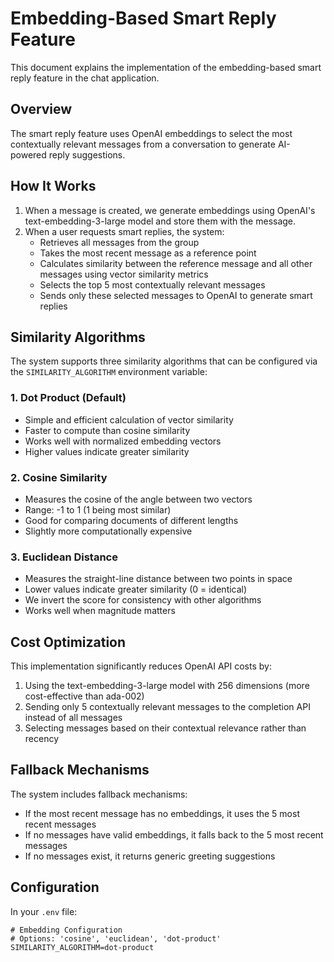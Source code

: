 # Embedding-Based Smart Reply Feature

This document explains the implementation of the embedding-based smart reply feature in the chat application.

## Overview

The smart reply feature uses OpenAI embeddings to select the most contextually relevant messages from a conversation to generate AI-powered reply suggestions.

## How It Works

1. When a message is created, we generate embeddings using OpenAI's text-embedding-3-large model and store them with the message.
2. When a user requests smart replies, the system:
   - Retrieves all messages from the group
   - Takes the most recent message as a reference point
   - Calculates similarity between the reference message and all other messages using vector similarity metrics
   - Selects the top 5 most contextually relevant messages
   - Sends only these selected messages to OpenAI to generate smart replies

## Similarity Algorithms

The system supports three similarity algorithms that can be configured via the `SIMILARITY_ALGORITHM` environment variable:

### 1. Dot Product (Default)
- Simple and efficient calculation of vector similarity
- Faster to compute than cosine similarity
- Works well with normalized embedding vectors
- Higher values indicate greater similarity

### 2. Cosine Similarity
- Measures the cosine of the angle between two vectors
- Range: -1 to 1 (1 being most similar)
- Good for comparing documents of different lengths
- Slightly more computationally expensive

### 3. Euclidean Distance
- Measures the straight-line distance between two points in space
- Lower values indicate greater similarity (0 = identical)
- We invert the score for consistency with other algorithms
- Works well when magnitude matters

## Cost Optimization

This implementation significantly reduces OpenAI API costs by:

1. Using the text-embedding-3-large model with 256 dimensions (more cost-effective than ada-002)
2. Sending only 5 contextually relevant messages to the completion API instead of all messages
3. Selecting messages based on their contextual relevance rather than recency

## Fallback Mechanisms

The system includes fallback mechanisms:
- If the most recent message has no embeddings, it uses the 5 most recent messages
- If no messages have valid embeddings, it falls back to the 5 most recent messages
- If no messages exist, it returns generic greeting suggestions

## Configuration

In your `.env` file:

```
# Embedding Configuration
# Options: 'cosine', 'euclidean', 'dot-product'
SIMILARITY_ALGORITHM=dot-product
``` 